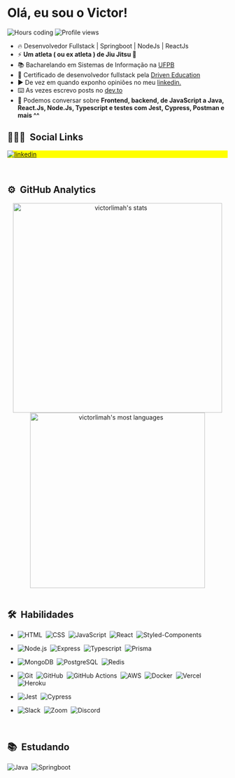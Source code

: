 
<h1 align="left">Olá, eu sou o Victor!</h1>

<div>
  <img src="https://komarev.com/ghpvc/?username=victorlimah&color=yellow" alt="Hours coding" />
  <img src="https://wakatime.com/badge/user/207ceaad-2449-4708-b478-9daf6f5992b9.svg" alt="Profile views" />
</div>

- 🔥 Desenvolvedor Fullstack | Springboot | NodeJs | ReactJs
- ⚡  **Um atleta ( ou ex atleta ) de Jiu Jitsu 🥋**
- 📚 Bacharelando em Sistemas de Informação na [UFPB]([http://www.ccae.ufpb.br/si](https://www.ufpb.br/si))
- 🔭 Certificado de desenvolvedor fullstack pela [Driven Education](https://driven.com.br/)
- ▶️ De vez em quando exponho opiniões no meu [linkedin.](https://linkedin.com/in/victorlimah)
- ⌨️ As vezes escrevo posts no [dev.to](https://dev.to/victorlimah) 
- 💬 Podemos conversar sobre **Frontend, backend, de JavaScript a Java, React.Js, Node.Js, Typescript e testes com Jest, Cypress, Postman e mais ^^**

## 👨🏽‍🦲 &nbsp;Social Links

<p align="left" style="background:yellow">
<a href="https://linkedin.com/in/victorlimah" target="_blank">
  <img align="center" src="https://img.shields.io/badge/LinkedIn-0077B5?style=for-the-badge&logo=linkedin&logoColor=white" alt="linkedin"/>
</a>

<!--
<a href="https://instagram.com/victorgdelima" target="_blank">
 <img align="center" src="https://img.shields.io/badge/Gmail-D14836?style=for-the-badge&logo=gmail&logoColor=white" alt="gmail"/>
</a>
-->
</p>

<br>

## ⚙️ &nbsp;GitHub Analytics

<div align="center">
<img width="478px" src="https://github-readme-stats.vercel.app/api?username=victorlimah&show_icons=true&theme=vision-friendly-dark" alt="victorlimah's stats"/>
<img width="400px" src="https://github-readme-stats.vercel.app/api/top-langs/?username=victorlimah&layout=compact&theme=vision-friendly-dark" alt="victorlimah's most languages"/>
</div>

<br>

## 🛠 &nbsp;Habilidades

- ![HTML](https://img.shields.io/badge/HTML5-E34F26?style=for-the-badge&logo=html5&logoColor=white)&nbsp;
![CSS](https://img.shields.io/badge/CSS3-1572B6?style=for-the-badge&logo=css3&logoColor=white)&nbsp;
![JavaScript](https://img.shields.io/badge/JavaScript-F7DF1E?style=for-the-badge&logo=javascript&logoColor=black)&nbsp;
![React](https://img.shields.io/badge/React-20232A?style=for-the-badge&logo=react&logoColor=61DAFB)&nbsp;
![Styled-Components](https://img.shields.io/badge/styled--components-DB7093?style=for-the-badge&logo=styled-components&logoColor=whit)&nbsp;

- ![Node.js](https://img.shields.io/badge/Node.js-43853D?style=for-the-badge&logo=node.js&logoColor=white)&nbsp;
![Express](https://img.shields.io/badge/Express.js-404D59?style=for-the-badge)&nbsp;
![Typescript](https://img.shields.io/badge/TypeScript-007ACC?style=for-the-badge&logo=typescript&logoColor=white)&nbsp;
![Prisma](https://img.shields.io/badge/Prisma-3982CE?style=for-the-badge&logo=Prisma&logoColor=white)&nbsp;

- ![MongoDB](https://img.shields.io/badge/MongoDB-4EA94B?style=for-the-badge&logo=mongodb&logoColor=white)&nbsp;
![PostgreSQL](https://img.shields.io/badge/PostgreSQL-316192?style=for-the-badge&logo=postgresql&logoColor=white)&nbsp;
![Redis](https://img.shields.io/badge/redis-%23DD0031.svg?&style=for-the-badge&logo=redis&logoColor=white)&nbsp;

- ![Git](https://img.shields.io/badge/GIT-E44C30?style=for-the-badge&logo=git&logoColor=white)&nbsp;
![GitHub](https://img.shields.io/badge/GitHub-100000?style=for-the-badge&logo=github&logoColor=white)&nbsp;
![GitHub Actions](https://img.shields.io/badge/GitHub_Actions-2088FF?style=for-the-badge&logo=github-actions&logoColor=white)&nbsp;
![AWS](https://img.shields.io/badge/Amazon_AWS-232F3E?style=for-the-badge&logo=amazon-aws&logoColor=white)&nbsp;
![Docker](https://img.shields.io/badge/Docker-1572B6?style=for-the-badge&logo=Docker&logoColor=white)&nbsp;
![Vercel](https://img.shields.io/badge/Vercel-000000?style=for-the-badge&logo=vercel&logoColor=white)&nbsp;
![Heroku](https://img.shields.io/badge/Heroku-430098?style=for-the-badge&logo=heroku&logoColor=white)&nbsp;

- ![Jest](https://img.shields.io/badge/Jest-323330?style=for-the-badge&logo=Jest&logoColor=white)&nbsp;
![Cypress](https://img.shields.io/badge/Cypress-000000?style=for-the-badge&logo=cypress&logoColor=white)&nbsp;

- ![Slack](	https://img.shields.io/badge/Slack-4A154B?style=for-the-badge&logo=slack&logoColor=white)&nbsp;
![Zoom](	https://img.shields.io/badge/Zoom-2D8CFF?style=for-the-badge&logo=zoom&logoColor=white)&nbsp;
![Discord](https://img.shields.io/badge/Discord-7289DA?style=for-the-badge&logo=discord&logoColor=whites)&nbsp;

<br>

## 📚 &nbsp;Estudando

![Java](https://img.shields.io/badge/Java-ED8B00?style=for-the-badge&logo=java&logoColor=white)&nbsp;
![Springboot](https://img.shields.io/badge/Spring-6DB33F?style=for-the-badge&logo=spring&logoColor=white)&nbsp;

<br>

